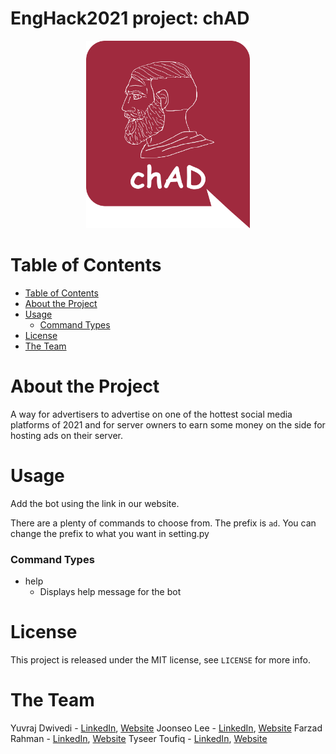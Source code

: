 # EngHack2021 project: chAD

<p align="center">
<img src="img/logo.png" alt="chAD logo" height=300>
</p>

# Table of Contents
- [Table of Contents](#table-of-contents)
- [About the Project](#about-the-project)
- [Usage](#usage)
  - [Command Types](#command-types)
- [License](#license)
- [The Team](#the-team)
# About the Project
A way for advertisers to advertise on one of the hottest social media platforms of 2021 and for server owners to
earn some money on the side for hosting ads on their server.
# Usage
Add the bot using the link in our website. 

There are a plenty of commands to choose from. The prefix is `ad`. You can change the prefix to what you want in setting.py
### Command Types
- help
  - Displays help message for the bot

# License
This project is released under the MIT license, see `LICENSE` for more info.
# The Team
Yuvraj Dwivedi - [LinkedIn](https://www.linkedin.com/in/yuvrajdwivedi/), [Website]()
Joonseo Lee - [LinkedIn](https://www.linkedin.com/joonsauce), [Website](https://joonsauce.me)
Farzad Rahman - [LinkedIn](https://www.linkedin.com/in/farzadrahman/), [Website](https://farzadr.me)
Tyseer Toufiq - [LinkedIn](https://www.linkedin.com/in/tyseer-toufiq-a3b8b11aa/), [Website](https://tyseer.tech)
